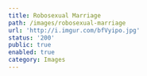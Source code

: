 ```yaml
---
title: Robosexual Marriage
path: /images/robosexual-marriage
url: 'http://i.imgur.com/bfVyipo.jpg'
status: '200'
public: true
enabled: true
category: Images
---
```


